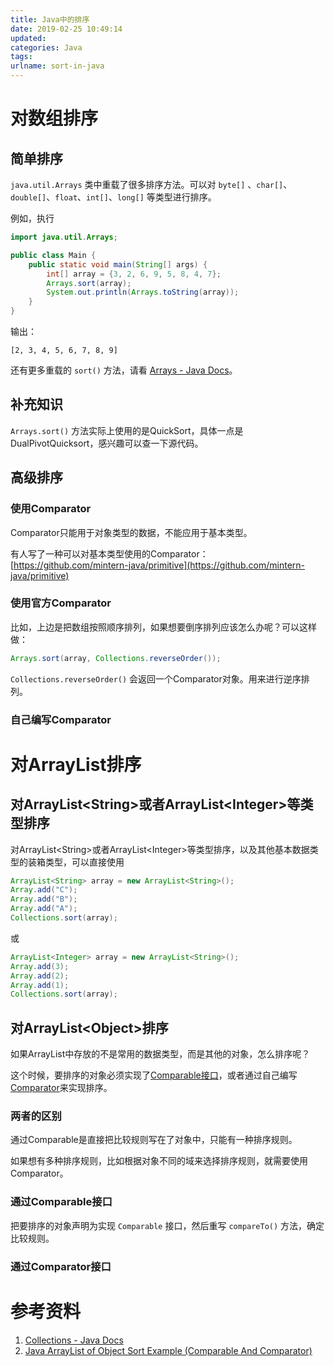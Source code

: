 ```yaml
---
title: Java中的排序
date: 2019-02-25 10:49:14
updated:
categories: Java
tags:
urlname: sort-in-java
---
```


# 对数组排序

## 简单排序

`java.util.Arrays` 类中重载了很多排序方法。可以对 `byte[]` 、`char[]`、`double[]`、`float`、`int[]`、`long[]` 等类型进行排序。

<!-- more -->

例如，执行

```java
import java.util.Arrays;

public class Main {
    public static void main(String[] args) {
        int[] array = {3, 2, 6, 9, 5, 8, 4, 7};
        Arrays.sort(array);
        System.out.println(Arrays.toString(array));
    }
}
```

输出：

```
[2, 3, 4, 5, 6, 7, 8, 9]
```

还有更多重载的 `sort()` 方法，请看 [Arrays - Java Docs](https://docs.oracle.com/javase/8/docs/api/java/util/Arrays.html)。

## 补充知识

`Arrays.sort()` 方法实际上使用的是QuickSort，具体一点是DualPivotQuicksort，感兴趣可以查一下源代码。

## 高级排序

### 使用Comparator

Comparator只能用于对象类型的数据，不能应用于基本类型。

有人写了一种可以对基本类型使用的Comparator：[https://github.com/mintern-java/primitive](https://github.com/mintern-java/primitive)

### 使用官方Comparator

比如，上边是把数组按照顺序排列，如果想要倒序排列应该怎么办呢？可以这样做：

```java
Arrays.sort(array, Collections.reverseOrder());
```

`Collections.reverseOrder()` 会返回一个Comparator对象。用来进行逆序排列。

### 自己编写Comparator



# 对ArrayList排序

## 对ArrayList\<String\>或者ArrayList\<Integer\>等类型排序

对ArrayList\<String\>或者ArrayList\<Integer\>等类型排序，以及其他基本数据类型的装箱类型，可以直接使用

```java
ArrayList<String> array = new ArrayList<String>();
Array.add("C");
Array.add("B");
Array.add("A");
Collections.sort(array);
```

或

```java
ArrayList<Integer> array = new ArrayList<String>();
Array.add(3);
Array.add(2);
Array.add(1);
Collections.sort(array);
```

## 对ArrayList\<Object\>排序

如果ArrayList中存放的不是常用的数据类型，而是其他的对象，怎么排序呢？

这个时候，要排序的对象必须实现了[Comparable接口](https://docs.oracle.com/javase/8/docs/api/java/lang/Comparable.html)，或者通过自己编写[Comparator](https://docs.oracle.com/javase/8/docs/api/java/util/Comparator.html)来实现排序。

### 两者的区别

通过Comparable是直接把比较规则写在了对象中，只能有一种排序规则。

如果想有多种排序规则，比如根据对象不同的域来选择排序规则，就需要使用Comparator。

### 通过Comparable接口

把要排序的对象声明为实现 `Comparable` 接口，然后重写 `compareTo()` 方法，确定比较规则。

### 通过Comparator接口



# 参考资料

1. [Collections - Java Docs](https://docs.oracle.com/javase/8/docs/api/java/util/Collections.html)
2. [Java ArrayList of Object Sort Example (Comparable And Comparator)](https://beginnersbook.com/2013/12/java-arraylist-of-object-sort-example-comparable-and-comparator/)

